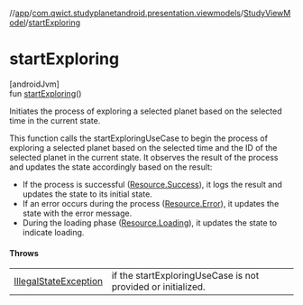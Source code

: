 //[app](../../../index.md)/[com.qwict.studyplanetandroid.presentation.viewmodels](../index.md)/[StudyViewModel](index.md)/[startExploring](start-exploring.md)

# startExploring

[androidJvm]\
fun [startExploring](start-exploring.md)()

Initiates the process of exploring a selected planet based on the selected time in the current state.

This function calls the startExploringUseCase to begin the process of exploring a selected planet based on the selected time and the ID of the selected planet in the current state. It observes the result of the process and updates the state accordingly based on the result:

- 
   If the process is successful ([Resource.Success](../../com.qwict.studyplanetandroid.common/-resource/-success/index.md)), it logs the result and updates the state to its initial state.
- 
   If an error occurs during the process ([Resource.Error](../../com.qwict.studyplanetandroid.common/-resource/-error/index.md)), it updates the state with the error message.
- 
   During the loading phase ([Resource.Loading](../../com.qwict.studyplanetandroid.common/-resource/-loading/index.md)), it updates the state to indicate loading.

#### Throws

| | |
|---|---|
| [IllegalStateException](https://kotlinlang.org/api/latest/jvm/stdlib/kotlin/-illegal-state-exception/index.html) | if the startExploringUseCase is not provided or initialized. |
